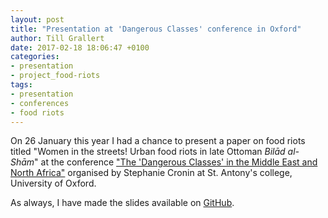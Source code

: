 ```yaml
---
layout: post
title: "Presentation at 'Dangerous Classes' conference in Oxford"
author: Till Grallert
date: 2017-02-18 18:06:47 +0100
categories:
- presentation
- project_food-riots
tags:
- presentation
- conferences
- food riots
---
```


On 26 January this year I had a chance to present a paper on food riots titled "Women in the streets! Urban food riots in late Ottoman *Bilād al-Shām*" at the conference ["The 'Dangerous Classes' in the Middle East and North Africa"](https://www.sant.ox.ac.uk/events/conference-%E2%80%9Cdangerous-classes%E2%80%9D-middle-east-and-north-africa) organised by Stephanie Cronin at St. Antony's college, University of Oxford.

As always, I have made the slides available on [GitHub](https://tillgrallert.github.io/Slides/2017-Oxford).